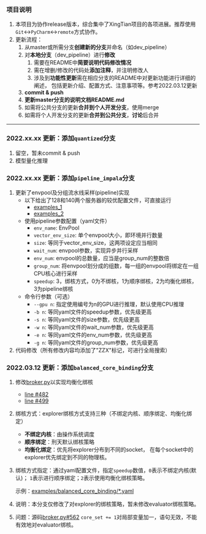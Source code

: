 ### 项目说明
1. 本项目为协作release版本，综合集中了XingTian项目的各项进展。推荐使用`Git`↔`PyCharm`↔`remote`方式协作。
2. 更新流程：
   1. 从master或所需分支**创建新的分支**并命名（如dev_pipeline）
   2. 对**本地分支**（dev_pipeline）进行**修改**
      1. 需要在README中**简要说明代码修改情况**
      2. 需在增删/修改的代码处**添加注释**，并注明修改人
      3. 涉及到**功能性更新**需在相应分支的README中对更新功能进行详细的阐述，
      包括更新介绍、配置方式、注意事项等。参考2022.03.12更新
   3. **commit & push**
   4. **更新master分支的说明文档README.md**
   5. 如需将公共分支的更新**合并到个人开发分支**，使用merge
   6. 如需将个人开发分支的更新**合并到公共分支**，**讨论**后合并

---
### 2022.xx.xx 更新：添加`quantized`分支
1. 留空，暂未commit & push
2. 模型量化推理

### 2022.xx.xx 更新：添加`pipeline_impala`分支
1. 更新了envpool及分组流水线采样(pipeline)实现
   * 以下给出了128和140两个服务器的较优配置文件，可直接运行
     * [examples_1](examples/breakout_impala_pipeline_128opt.yaml)
     * [examples_2](examples/breakout_impala_pipeline_140opt.yaml)
   * 使用pipeline参数配置（yaml文件）
     * `env_name`: EnvPool
     * `vector_env_size`: 单个envpool大小，即环境并行数量
     * `size`: 等同于vector_env_size，这两项设定应当相同
     * `wait_num`: envpool参数，实现异步并行采样
     * `env_num`: envpool的总数量，应当是group_num的整数倍
     * `group_num`: 将envpool划分成的组数，每一组的envpool将绑定在一组CPU核心进行采样
     * `speedup`: 3，绑核方式，0为不绑核，1为顺序绑核，2为均衡化绑核，3为pipeline绑核
   * 命令行参数（可选）
     * `--gpu n`: 指定使用编号为n的GPU进行推理，默认使用CPU推理
     * `-b n`: 等同yaml文件的speedup参数，优先级更高
     * `-s n`: 等同yaml文件的size参数，优先级更高
     * `-w n`: 等同yaml文件的wait_num参数，优先级更高
     * `-e n`: 等同yaml文件的env_num参数，优先级更高
     * `-g n`: 等同yaml文件的group_num参数，优先级更高
3. 代码修改（所有修改内容均添加了"ZZX"标记，可进行全局搜索）



### 2022.03.12 更新：添加`balanced_core_binding`分支
1. 修改[broker.py](xt/framework/broker.py)以实现均衡化绑核
   * [line #482](https://github.com/gg-lc/xingtian-project/blob/balanced_core_binding/xt/framework/broker.py#L482)
   * [line #499](https://github.com/gg-lc/xingtian-project/blob/balanced_core_binding/xt/framework/broker.py#L499)
2. 绑核方式：explorer绑核方式支持三种（不绑定内核、顺序绑定、均衡化绑定）
   * **不绑定内核**：由操作系统调度
   * **顺序绑定**：刑天默认绑核策略
   * **均衡化绑定**：优先将explorer分布到不同的socket，
     在每个socket中的explorer优先绑定到不同的物理核。
3. 绑核方式指定：通过yaml配置文件，指定`speedup`数值，`0`表示不绑定内核(默认)；
   `1`表示进行顺序绑定；`2`表示使用均衡化绑核策略。

   示例：[examples/balanced_core_binding/*.yaml](examples/balanced_core_binding)

4. 说明：本分支仅修改了对explorer的绑核策略，暂未修改evaluator绑核策略。
5. 问题：源码[broker.py#562](https://github.com/gg-lc/xingtian-project/blob/balanced_core_binding/xt/framework/broker.py#L562) `core_set += 1`对局部变量加一，语句无效，不能有效地对evaluator绑核。